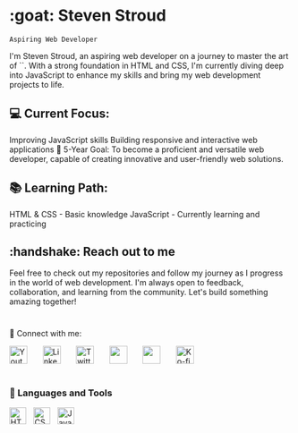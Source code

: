 <h1 align="left">:goat: Steven Stroud</h1>

`Aspiring Web Developer`

<p align="left">I'm Steven Stroud, an aspiring web developer on a journey to master the art of `<coding>`. With a strong foundation in HTML and CSS, I'm currently diving deep into JavaScript to enhance my skills and bring my web development projects to life.</p>

<h2 align="left">💻 Current Focus:</h2>

<p align="left">Improving JavaScript skills
Building responsive and interactive web applications
🚀 5-Year Goal:
To become a proficient and versatile web developer, capable of creating innovative and user-friendly web solutions.</p>

<h2 align="left">📚 Learning Path:</h2>

<p align="left">HTML & CSS - Basic knowledge
JavaScript - Currently learning and practicing</p>

<h2 align="left">:handshake: Reach out to me</h2>

<p align="left">Feel free to check out my repositories and follow my journey as I progress in the world of web development. I'm always open to feedback, collaboration, and learning from the community. Let's build something amazing together!</p>

#

🔗 Connect with me:

<a href="https://www.youtube.com/c/DevProTips"><img width="32px" alt="Youtube" title="Youtube" src="https://i.imgur.com/qiXu7b2.png"/></a>
  &#8287;&#8287;&#8287;&#8287;&#8287;
<a href="https://www.linkedin.com/in/jonah-lawrence/"><img width="32px" alt="LinkedIn" title="LinkedIn" src="https://i.imgur.com/yRpa1dQ.png"/></a>
  &#8287;&#8287;&#8287;&#8287;&#8287;
<a href="https://x.com/StroudCoder"><img width="32px" alt="Twitter" title="Twitter" src="https://i.imgur.com/AixJgnm.png"/></a>
  &#8287;&#8287;&#8287;&#8287;&#8287;
<a href="#" alt="Discord" title=""><img width="32px" src="https://i.imgur.com/OViZO8J.png"/></a>
  &#8287;&#8287;&#8287;&#8287;&#8287;
<a href="#"><img width="32px" alt="" title="" src="https://i.imgur.com/mVm29vK.png"></a>
  &#8287;&#8287;&#8287;&#8287;&#8287;
<a href="#"><img width="32px" alt="Ko-fi" title="Buy me a coffee" src="https://i.imgur.com/PpLeD3K.png"/></a>

#

### 🧰 Languages and Tools
<img align="left" alt="HTML" width="30px" style="padding-right:10px;" src="https://cdn.jsdelivr.net/gh/devicons/devicon/icons/html5/html5-plain.svg" />
<img align="left" alt="CSS" width="30px" style="padding-right:10px;" src="https://cdn.jsdelivr.net/gh/devicons/devicon/icons/css3/css3-plain.svg" />
<img align="left" alt="JavaScript" width="30px" style="padding-right:10px;" src="https://cdn.jsdelivr.net/gh/devicons/devicon/icons/javascript/javascript-plain.svg" />

<!--
**Stroudy/Stroudy** is a ✨ _special_ ✨ repository because its `README.md` (this file) appears on your GitHub profile.

Here are some ideas to get you started:

- 🔭 I’m currently working on ...
- 🌱 I’m currently learning ...
- 👯 I’m looking to collaborate on ...
- 🤔 I’m looking for help with ...
- 💬 Ask me about ...
- 📫 How to reach me: ...
- 😄 Pronouns: ...
- ⚡ Fun fact: ...
-->

